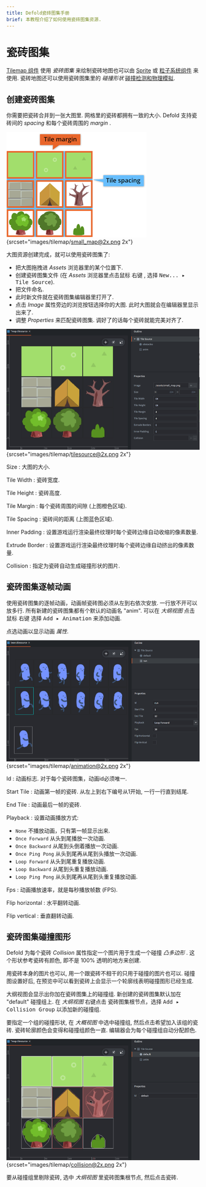 ```yaml
---
title: Defold瓷砖图集手册
brief: 本教程介绍了如何使用瓷砖图集资源.
---
```


# 瓷砖图集

[Tilemap 组件](/manuals/tilemap) 使用 *瓷砖图集* 来绘制瓷砖地图也可以由 [Sprite](/manuals/sprite) 或 [粒子系统组件](/manuals/particlefx) 来使用. 瓷砖地图还可以使用瓷砖图集里的 *碰撞形状*  [碰撞检测和物理模拟](/manuals/physics).

## 创建瓷砖图集

你需要把瓷砖合并到一张大图里. 网格里的瓷砖都拥有一致的大小. Defold 支持瓷砖间的 _spacing_  和每个瓷砖周围的 _margin_ .

![瓷砖图集](images/tilemap/small_map.png){srcset="images/tilemap/small_map@2x.png 2x"}

大图资源创建完成，就可以使用瓷砖图集了:

- 把大图拖拽进 *Assets* 浏览器里的某个位置下.
- 创建瓷砖图集文件 (在 *Assets* 浏览器里点击鼠标 <kbd>右键</kbd> , 选择 <kbd>New... ▸ Tile Source</kbd>).
- 把文件命名.
- 此时新文件就在瓷砖图集编辑器里打开了.
- 点击 *Image* 属性旁边的浏览按钮选择你的大图. 此时大图就会在编辑器里显示出来了.
- 调整 *Properties* 来匹配瓷砖图集. 调好了的话每个瓷砖就能完美对齐了.

![创建瓷砖图集](images/tilemap/tilesource.png){srcset="images/tilemap/tilesource@2x.png 2x"}

Size
: 大图的大小.

Tile Width
: 瓷砖宽度.

Tile Height
: 瓷砖高度.

Tile Margin
: 每个瓷砖周围的间隙 (上图橙色区域).

Tile Spacing
: 瓷砖间的距离 (上图蓝色区域).

Inner Padding
: 设置游戏运行渲染最终纹理时每个瓷砖边缘自动收缩的像素数量.

Extrude Border
: 设置游戏运行渲染最终纹理时每个瓷砖边缘自动挤出的像素数量.

Collision
: 指定为瓷砖自动生成碰撞形状的图片.

## 瓷砖图集逐帧动画

使用瓷砖图集的逐帧动画，动画帧瓷砖图必须从左到右依次安放. 一行放不开可以放多行. 所有新建的瓷砖图集都有个默认的动画名 "anim". 可以在 *大纲视图* 点击鼠标 <kbd>右键</kbd> 选择 <kbd>Add ▸ Animation</kbd> 来添加动画.

点选动画以显示动画 *属性*.

![Tile Source animation](images/tilemap/animation.png){srcset="images/tilemap/animation@2x.png 2x"}

Id
: 动画标志. 对于每个瓷砖图集，动画id必须唯一.

Start Tile
: 动画第一帧的瓷砖. 从左上到右下编号从1开始, 一行一行直到结尾.

End Tile
: 动画最后一帧的瓷砖.

Playback
: 设置动画播放方式:

  - `None` 不播放动画，只有第一帧显示出来.
  - `Once Forward` 从头到尾播放一次动画.
  - `Once Backward` 从尾到头倒着播放一次动画.
  - `Once Ping Pong` 从头到尾再从尾到头播放一次动画.
  - `Loop Forward` 从头到尾重复播放动画.
  - `Loop Backward` 从尾到头重复播放动画.
  - `Loop Ping Pong` 从头到尾再从尾到头重复播放动画.

Fps
: 动画播放速率，就是每秒播放帧数 (FPS).

Flip horizontal
: 水平翻转动画.

Flip vertical
: 垂直翻转动画.

## 瓷砖图集碰撞图形

Defold 为每个瓷砖 *Collision* 属性指定一个图片用于生成一个碰撞 _凸多边形_ . 这个形状参考瓷砖有颜色, 即不是 100% 透明的地方来创建.

用瓷砖本身的图片也可以, 用一个跟瓷砖不相干的只用于碰撞的图片也可以. 碰撞图设置好后, 在预览中可以看到瓷砖上会显示一个轮廓线表明碰撞图形已经生成.

大纲视图会显示出你加在瓷砖图集上的碰撞组. 新创建的瓷砖图集默认加在 "default" 碰撞组上. 在 *大纲视图* <kbd>右键点击</kbd> 瓷砖图集根节点，选择 <kbd>Add ▸ Collision Group</kbd> 以添加新的碰撞组.

要指定一个组的碰撞形状, 在 *大概视图* 中选中碰撞组, 然后点击希望加入该组的瓷砖. 瓷砖轮廓颜色会变得和碰撞组颜色一直. 编辑器会为每个碰撞组自动分配颜色.

![碰撞形状](images/tilemap/collision.png){srcset="images/tilemap/collision@2x.png 2x"}

要从碰撞组里剔除瓷砖, 选中 *大纲视图* 里瓷砖图集根节点, 然后点击瓷砖.

